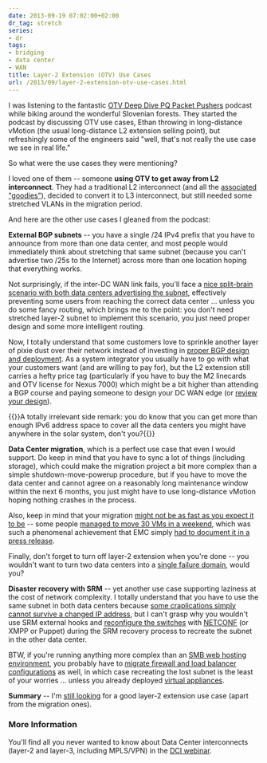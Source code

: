 ```yaml
---
date: 2013-09-19 07:02:00+02:00
dr_tag: stretch
series:
- dr
tags:
- bridging
- data center
- WAN
title: Layer-2 Extension (OTV) Use Cases
url: /2013/09/layer-2-extension-otv-use-cases.html
---
```

I was listening to the fantastic [OTV Deep Dive PQ Packet Pushers](http://packetpushers.net/pq-show-24-cisco-otv-deep-dive-part-1/) podcast while biking around the wonderful Slovenian forests. They started the podcast by discussing OTV use cases, Ethan throwing in long-distance vMotion (the usual long-distance L2 extension selling point), but refreshingly some of the engineers said "well, that's not really the use case we see in real life."

So what were the use cases they were mentioning?
<!--more-->
I loved one of them -- someone **using OTV to get away from L2 interconnect**. They had a traditional L2 interconnect (and all the [associated "goodies"](https://blog.ipspace.net/2012/05/layer-2-network-is-single-failure.html)), decided to convert it to L3 interconnect, but still needed some stretched VLANs in the migration period.

And here are the other use cases I gleaned from the podcast:

**External BGP subnets** -- you have a single /24 IPv4 prefix that you have to announce from more than one data center, and most people would immediately think about stretching that same subnet (because you can't advertise two /25s to the Internet) across more than one location hoping that everything works.

Not surprisingly, if the inter-DC WAN link fails, you'll face a [nice split-brain scenario with both data centers advertising the subnet](https://blog.ipspace.net/2012/10/is-layer-3-dci-safe.html), effectively preventing some users from reaching the correct data center ... unless you do some fancy routing, which brings me to the point: you don't need stretched layer-2 subnet to implement this scenario, you just need proper design and some more intelligent routing.

Now, I totally understand that some customers love to sprinkle another layer of pixie dust over their network instead of investing in [proper BGP design and deployment](http://www.ipspace.net/Redundant_Data_Center_Internet_Connectivity). As a system integrator you usually have to go with what your customers want (and are willing to pay for), but the L2 extension still carries a hefty price tag (particularly if you have to buy the M2 linecards and OTV license for Nexus 7000) which might be a bit higher than attending a BGP course and paying someone to design your DC WAN edge (or [review your design](http://www.ipspace.net/ExpertExpress)).

{{<note>}}A totally irrelevant side remark: you do know that you can get more than enough IPv6 address space to cover all the data centers you might have anywhere in the solar system, don't you?{{</note>}}

**Data Center migration**, which is a perfect use case that even I would support. Do keep in mind that you have to sync a lot of things (including storage), which could make the migration project a bit more complex than a simple shutdown-move-powerup procedure, but if you have to move the data center and cannot agree on a reasonably long maintenance window within the next 6 months, you just might have to use long-distance vMotion hoping nothing crashes in the process.

Also, keep in mind that your migration [might not be as fast as you expect it to be](https://blog.ipspace.net/2011/09/long-distance-vmotion-for-disaster.html) -- some people [managed to move 30 VMs in a weekend](https://blog.ipspace.net/2012/07/long-distance-workload-mobility-in.html), which was such a phenomenal achievement that EMC simply [had to document it in a press release](http://www.emc.com/about/news/press/2012/20120709-01.htm).

Finally, don't forget to turn off layer-2 extension when you're done -- you wouldn't want to turn two data centers into a [single failure domain](https://blog.ipspace.net/2012/05/layer-2-network-is-single-failure.html), would you?

**Disaster recovery with SRM** -- yet another use case supporting laziness at the cost of network complexity. I totally understand that you have to use the same subnet in both data centers because [some craplications simply cannot survive a changed IP address](https://blog.ipspace.net/2012/01/ip-renumbering-in-disaster-avoidance.html), but I can't grasp why you wouldn't use SRM external hooks and [reconfigure the switches](https://blog.ipspace.net/2013/01/long-distance-vmotion-stretched-ha.html) with [NETCONF](https://blog.ipspace.net/2012/06/netconf-expect-on-steroids.html) (or XMPP or Puppet) during the SRM recovery process to recreate the subnet in the other data center.

BTW, if you're running anything more complex than an [SMB web hosting environment](https://blog.ipspace.net/2012/08/pvlan-vxlan-and-cloud-application.html), you probably have to [migrate firewall and load balancer configurations](https://blog.ipspace.net/2013/05/simplify-your-disaster-recovery-with.html) as well, in which case recreating the lost subnet is the least of your worries ... unless you already deployed [virtual appliances](https://blog.ipspace.net/2013/04/virtual-appliance-performance-is.html).

**Summary** -- I'm [still looking](https://blog.ipspace.net/2011/11/busting-layer-2-data-center.html) for a good layer-2 extension use case (apart from the migration ones).

### More Information

You'll find all you never wanted to know about Data Center interconnects (layer-2 and layer-3, including MPLS/VPN) in the [DCI webinar](http://www.ipspace.net/Data_Center_Interconnects).